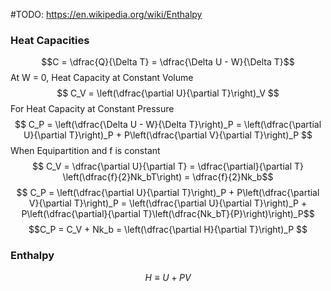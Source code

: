 #TODO: https://en.wikipedia.org/wiki/Enthalpy
### Heat Capacities
$$C = \dfrac{Q}{\Delta T} = \dfrac{\Delta U - W}{\Delta T}$$
At W = 0, Heat Capacity at Constant Volume
$$ C_V = \left(\dfrac{\partial U}{\partial T}\right)_V $$
For Heat Capacity at Constant Pressure
$$ C_P = \left(\dfrac{\Delta U - W}{\Delta T}\right)_P = \left(\dfrac{\partial U}{\partial T}\right)_P + P\left(\dfrac{\partial V}{\partial T}\right)_P $$
When Equipartition and f is constant
$$ C_V = \dfrac{\partial U}{\partial T} = \dfrac{\partial}{\partial T} \left(\dfrac{f}{2}Nk_bT\right) =  \dfrac{f}{2}Nk_b$$
$$ C_P = \left(\dfrac{\partial U}{\partial T}\right)_P + P\left(\dfrac{\partial V}{\partial T}\right)_P = \left(\dfrac{\partial U}{\partial T}\right)_P + P\left(\dfrac{\partial}{\partial T}\left(\dfrac{Nk_bT}{P}\right)\right)_P$$
$$C_P = C_V + Nk_b = \left(\dfrac{\partial H}{\partial T}\right)_P $$
### Enthalpy
$$H \equiv U + PV$$
